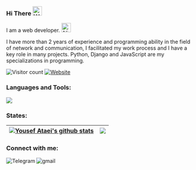 ### Hi There <img src="https://raw.githubusercontent.com/Tarikul-Islam-Anik/Animated-Fluent-Emojis/master/Emojis/Hand%20gestures/Waving%20Hand%20Light%20Skin%20Tone.png" alt="Waving Hand Light Skin Tone" width="25" height="25" />

I am a web developer. <img src="https://raw.githubusercontent.com/Tarikul-Islam-Anik/Animated-Fluent-Emojis/master/Emojis/Smilies/Alien.png" alt="Alien" width="25" height="25" />

I have more than 2 years of experience and programming ability in the field of network and communication, I facilitated my work process and I have a key role in many projects. Python, Django and JavaScript are my specializations in programming.

![Visitor count](https://shields-io-visitor-counter.herokuapp.com/badge?page=uataei)
[![Website](https://img.shields.io/website?down_color=blue&down_message=blue&up_color=yellow&up_message=my%20resume&url=https%3A%2F%2Fuataei.github.io%2F)](https://uataei.github.io)


<h3 align="left">Languages and Tools:</h3>
<p align="left">
<a href="https://skillicons.dev">
<img src="https://skillicons.dev/icons?i=python,django,javascript,docker,git,html,css,postgresql,mongodb" />
</a>
</p>


<h3 align="left">States:</h3>

| <a href="https://github.com/anuraghazra/github-readme-stats"><img align="center" src="https://github-readme-stats.vercel.app/api?username=uataei&show_icons=true&include_all_commits=true&hide_border=true" alt="Yousef Ataei's github stats" /></a> | <a href="https://github.com/anuraghazra/github-readme-stats"><img align="center" src="https://github-readme-stats.vercel.app/api/top-langs/?username=uataei&layout=compact&hide_border=true" /></a> |
| ------------- | ------------- |


<h3 align="left">Connect with me:</h3>

[<img align="left" alt="Telegram" src="https://img.shields.io/badge/Telegram-%230077B5.svg?&style=for-the-badge&logo=telegram&logoColor=white" />](https://t.me/uataei)
[<img align="left" alt="gmail" src="https://img.shields.io/badge/Gmail-%2312100E.svg?&style=for-the-badge&logo=gmail&logoColor=white" />](mailto:ataeiu@gmail.com)
